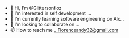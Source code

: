 - 👋 Hi, I’m @Glittersonfloz 
- 👀 I’m interested in self development ...
- 🌱 I’m currently learning software engineering on Alx...
- 💞️ I’m looking to collaborate on ...
- 📫 How to reach me ...Florenceandy32@gmail.com 

<!---
Glittersonfloz/Glittersonfloz is a ✨ special
 being working hard every day and making 
judicious use of opportunities to become a better
 person who would raise financial free people and
 impact in people's life. 

✨ repository because its `README.md` (this file) appears on your GitHub profile.
You can click the Preview link to take a look at your changes.
--->
